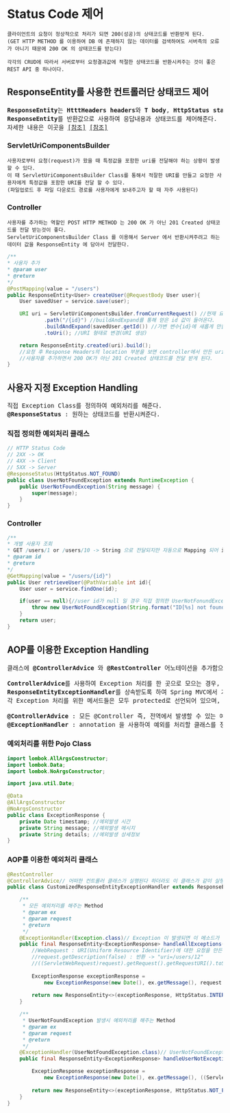 # Status Code 제어
```
클라이언트의 요청이 정상적으로 처리가 되면 200(성공)의 상태코드를 반환받게 된다.
(GET HTTP METHOD 를 이용하여 DB 에 존재하지 않는 데이터를 검색하여도 서버측의 오류가 아니기 때문에 200 OK 의 상태코드를 받는다) 

각각의 CRUD에 따라서 서버로부터 요청결과값에 적절한 상태코드를 반환시켜주는 것이 좋은 REST API 중 하나이다.
```
## ResponseEntity를 사용한 컨트롤러단 상태코드 제어
<pre>
<b>ResponseEntity</b>는 <b>HtttHeaders headers</b>와 <b>T body</b>, <b>HttpStatus status</b>를 포함한 클래스이다.
<b>ResponseEntity</b>를 반환값으로 사용하여 응답내용과 상태코드를 제어해준다.
자세한 내용은 이곳을 <a href="https://blog.jiniworld.me/71">[참조]</a> <a href="https://linked2ev.github.io/gitlog/2019/12/29/springboot-5-ResponseEntity/">[참조]</a>
</pre>
### ServletUriComponentsBuilder
```
사용자로부터 요청(request)가 왔을 때 특정값을 포함한 uri를 전달해야 하는 상황이 발생할 수 있다.
이 때 ServletUriComponentsBuilder Class를 통해서 적잘한 URI를 만들고 요청한 사용자에게 특정값을 포함한 URI를 전달 할 수 있다.
(파일업로드 후 파일 다운로드 경로를 사용자에게 보내주고자 할 때 자주 사용된다)
```
### Controller
```
사용자를 추가하는 역할인 POST HTTP METHOD 는 200 OK 가 아닌 201 Created 상태코드를 전달 받는것이 좋다.
ServletUriComponentsBuilder Class 를 이용해서 Server 에서 반환시켜주려고 하는 데이터 값을 ResponseEntity 에 담아서 전달한다.
```
```java
/**
* 사용자 추가
* @param user
* @return
*/
@PostMapping(value = "/users")
public ResponseEntity<User> createUser(@RequestBody User user){
    User savedUser = service.save(user);

    URI uri = ServletUriComponentsBuilder.fromCurrentRequest() //현재 요청된 요청(request) URI값을 가져온다.
            .path("/{id}") //buildAndExpand를 통해 얻은 id 값이 들어온다.
            .buildAndExpand(savedUser.getId()) //가변 변수{id}에 새롭게 만들어진 savedUser.getId() 값을 설정시킨다.
            .toUri(); //URI 형태로 변경(URI 생성)

    return ResponseEntity.created(uri).build();
    //요청 후 Response Headers의 location 부분을 보면 controller에서 만든 uri가 전달된것을 확인 할 수 있다.
    //사용자를 추가하면서 200 OK가 아닌 201 Created 상태코드를 전달 받게 된다.
}
```
## 사용자 지정 Exception Handling
<pre>
직접 Exception Class를 정의하여 예외처리를 해준다.
<b>@ResponseStatus</b> : 원하는 상태코드를 반환시켜준다.
</pre>
### 직접 정의한 예외처리 클래스
```java
// HTTP Status Code
// 2XX -> OK
// 4XX -> Client
// 5XX -> Server
@ResponseStatus(HttpStatus.NOT_FOUND)
public class UserNotFoundException extends RuntimeException {
    public UserNotFoundException(String message) {
        super(message);
    }
}
```
### Controller
```java
/**
* 개별 사용자 조회
* GET /users/1 or /users/10 -> String 으로 전달되지만 자동으로 Mapping 되어 int 로 변환된다.
* @param id
* @return
*/
@GetMapping(value = "/users/{id}")
public User retrieveUser(@PathVariable int id){
    User user = service.findOne(id);

    if(user == null){//user id가 null 일 경우 직접 정의한 UserNotFonundException 예외발생처리
        throw new UserNotFoundException(String.format("ID[%s] not found",id));
    }
    return user;
}
```

## AOP를 이용한 Exception Handling
<pre>
클래스에 <b>@ControllerAdvice</b> 와 <b>@RestController</b> 어노테이션을 추가함으로써 REST 응답을 리턴하게 된다.

<b>ControllerAdvice</b>를 사용하여 Exception 처리를 한 곳으로 모으는 경우,
<b>ResponseEntityExceptionHandler</b>를 상속받도록 하여 Spring MVC에서 기본으로 제공되는 Exception들의 처리를 간단하게 등록할 수 있다.
각 Exception 처리를 위한 메서드들은 모두 protected로 선언되어 있으며, 하위 클래스에서 필요에 따라 Override할 수 있다.

<b>@ControllerAdvice</b> : 모든 @Controller 즉, 전역에서 발생할 수 있는 예외를 잡아 처리해주는 annotation
<b>@ExceptionHandler</b> : annotation 을 사용하여 예외를 처리할 클래스를 정의한다.
</pre>
### 예외처리를 위한 Pojo Class
```java
import lombok.AllArgsConstructor;
import lombok.Data;
import lombok.NoArgsConstructor;

import java.util.Date;

@Data
@AllArgsConstructor
@NoArgsConstructor
public class ExceptionResponse {
    private Date timestamp; //예외발생 시간
    private String message; //예외발생 메시지
    private String details; //예외발생 상세정보
}
```
### AOP를 이용한 예외처리 클래스
```java
@RestController
@ControllerAdvice// 어떠한 컨트롤러 클래스가 실행된다 하더라도 이 클래스가 같이 실행된다.
public class CustomizedResponseEntityExceptionHandler extends ResponseEntityExceptionHandler {

    /**
     * 모든 예외처리를 해주는 Method
     * @param ex
     * @param request
     * @return
     */
    @ExceptionHandler(Exception.class)// Exception 이 발생되면 이 메소드가 실행된다.
    public final ResponseEntity<ExceptionResponse> handleAllExceptions(Exception ex, WebRequest request){
        //WebRequest : URI(Uniform Resource Identifier)에 대한 요청을 만든다. 이 클래스는 abstract 클래스이다.
        //request.getDescription(false) : 반환 -> "uri=/users/12"
        //((ServletWebRequest)request).getRequest().getRequestURI().toString() : 반환 -> "/users/12"
        
        ExceptionResponse exceptionResponse =
            new ExceptionResponse(new Date(), ex.getMessage(), request.getDescription(false));
            
        return new ResponseEntity<>(exceptionResponse, HttpStatus.INTERNAL_SERVER_ERROR);
    }

    /**
     * UserNotFoundException 발생시 예외처리를 해주는 Method
     * @param ex
     * @param request
     * @return
     */
    @ExceptionHandler(UserNotFoundException.class)// UserNotFoundException 이 발생되면 이 메소드가 실행된다.
    public final ResponseEntity<ExceptionResponse> handleUserNotExceptions(Exception ex, WebRequest request){

        ExceptionResponse exceptionResponse =
            new ExceptionResponse(new Date(), ex.getMessage(), ((ServletWebRequest)request).getRequest().getRequestURI().toString());
            
        return new ResponseEntity<>(exceptionResponse, HttpStatus.NOT_FOUND);
    }
}
```
